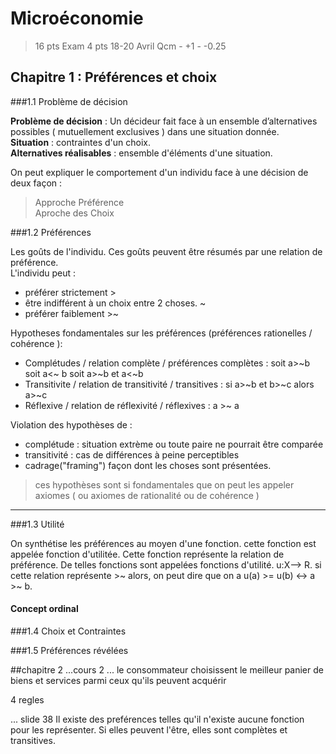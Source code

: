 # Microéconomie

>16 pts Exam
>4  pts 18-20 Avril
>Qcm - +1 - -0.25

## Chapitre 1 : Préférences et choix

###1.1 Problème de décision

**Problème de décision** : Un décideur fait face à un ensemble d’alternatives possibles ( mutuellement exclusives ) dans une situation donnée.  
**Situation** : contraintes d'un choix.  
**Alternatives réalisables** : ensemble d'éléments d'une situation.  

On peut expliquer le comportement d'un individu face à une décision de deux façon : 	
> Approche Préférence     
> Aproche des Choix  

###1.2 Préférences

Les goûts de l'individu. Ces goûts peuvent être résumés par une relation de préférence.  
L'individu peut :  
- préférer strictement \>  
- être indifférent à un choix entre 2 choses. \~  
- préférer faiblement \>\~  

Hypotheses fondamentales sur les préférences (préférences rationelles / cohérence ): 
- Complétudes / relation complète / préférences complètes : soit a\>\~b soit a\<\~ b soit a\>\~b et a\<\~b   
- Transitivite / relation de transitivité / transitives : si a\>\~b et b\>\~c alors a>~c   
- Réflexive / relation de réflexivité / réflexives : a \>\~ a    

Violation des hypothèses de  : 
- complétude : situation extrème ou toute paire ne pourrait être comparée
- transitivité : cas de différences à peine perceptibles  
- cadrage("framing") façon dont les choses sont présentées.  

> ces hypothèses sont si fondamentales que on peut les appeler axiomes ( ou axiomes de rationalité ou de cohérence )  
---

###1.3 Utilité

On synthétise les préférences au moyen d'une fonction. cette fonction est appelée fonction d'utilitée. Cette fonction représente la relation de préférence. De telles fonctions sont appelées fonctions d'utilité. u:X--\> R. si cette relation représente \>\~ alors, on peut dire que on a u(a) \>\= u(b) \<\-\> a \>\~ b.

#### Concept ordinal

###1.4 Choix et Contraintes

###1.5 Préférences révélées

##chapitre 2 
...cours 2 ...
le consommateur choisissent le meilleur panier de biens et services parmi ceux qu'ils peuvent acquérir

4 regles

...
slide 38 
Il existe des preférences telles qu'il n'existe aucune fonction pour les représenter. Si elles peuvent l'être, elles sont complètes et transitives.





